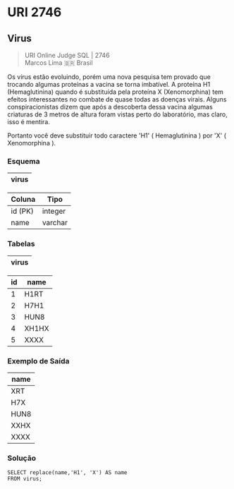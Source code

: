 # URI 2746

## Virus

>URI Online Judge SQL | 2746  
>Marcos Lima :brazil: Brasil

Os vírus estão evoluindo, porém uma nova pesquisa tem provado que trocando algumas proteínas a vacina se torna imbatível. A proteína H1 (Hemaglutinina) quando é substituída pela proteína X (Xenomorphina) tem efeitos interessantes no combate de quase todas as doenças virais. Alguns conspiracionistas dizem que após a descoberta dessa vacina algumas criaturas de 3 metros de altura foram vistas perto do laboratório, mas claro, isso é mentira.  

Portanto você deve substituir todo caractere 'H1' ( Hemaglutinina ) por 'X' ( Xenomorphina ).  

### Esquema

| virus |
| ----- |

| Coluna  | Tipo    |
| ------- | ------- |
| id (PK) | integer |
| name    | varchar |

### Tabelas

| virus |
| ----- |

| id  | name  |
| --- | ----- |
| 1   | H1RT  |
| 2   | H7H1  |
| 3   | HUN8  |
| 4   | XH1HX |
| 5   | XXXX  |

### Exemplo de Saída

| name |
| ---- |
| XRT  |
| H7X  |
| HUN8 |
| XXHX |
| XXXX |

### Solução

```"
SELECT replace(name,'H1', 'X') AS name
FROM virus;
```
